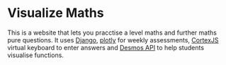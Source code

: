 # Visualize Maths
This is a website that lets you pracctise a level maths and further maths pure questions. 
It uses [Django](https://www.djangoproject.com/), [plotly](https://plotly.com/) for weekly assessments, [CortexJS](https://cortexjs.io/mathlive/virtual-keyboard/) virtual keyboard to enter answers and [Desmos API](https://www.desmos.com/api/v1.8/docs/index.html) to help students visualise functions.
